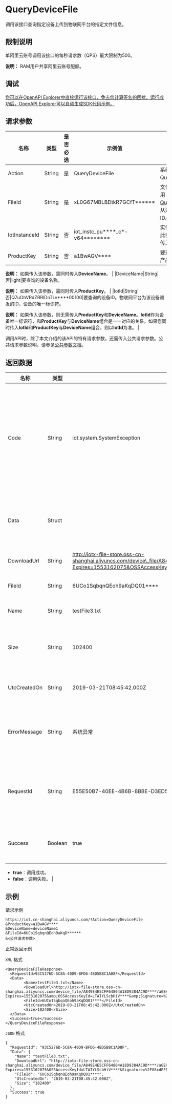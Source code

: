 # QueryDeviceFile

调用该接口查询指定设备上传到物联网平台的指定文件信息。

## 限制说明

单阿里云账号调用该接口的每秒请求数（QPS）最大限制为500。

**说明：** RAM用户共享阿里云账号配额。

## 调试

[您可以在OpenAPI Explorer中直接运行该接口，免去您计算签名的困扰。运行成功后，OpenAPI Explorer可以自动生成SDK代码示例。](https://api.aliyun.com/#product=Iot&api=QueryDeviceFile&type=RPC&version=2018-01-20)

## 请求参数

|名称|类型|是否必选|示例值|描述|
|--|--|----|---|--|
|Action|String|是|QueryDeviceFile|系统规定参数。取值：QueryDeviceFile。 |
|FileId|String|是|xL0G67MBLBDtkR7GCfT\*\*\*\*\*\*|文件标识符。您可以调用[QueryDeviceFileList](~~112001~~)，从返回结果中查看文件ID。 |
|IotInstanceId|String|否|iot\_instc\_pu\*\*\*\*\_c\*-v64\*\*\*\*\*\*\*\*|实例ID。公共实例不传此参数，企业版实例需传入。 |
|ProductKey|String|否|a1BwAGV\*\*\*\*|要查询的设备所隶属的产品ProductKey。

 **说明：** 如果传入该参数，需同时传入**DeviceName**。 |
|DeviceName|String|否|light|要查询的设备名称。

 **说明：** 如果传入该参数，需同时传入**ProductKey**。 |
|IotId|String|否|Q7uOhVRdZRRlDnTLv\*\*\*\*00100|要查询的设备ID。物联网平台为该设备颁发的ID，设备的唯一标识符。

 **说明：** 如果传入该参数，则无需传入**ProductKey**和**DeviceName**。**IotId**作为设备唯一标识符，和**ProductKey**与**DeviceName**组合是一一对应的关系。如果您同时传入**IotId**和**ProductKey**与**DeviceName**组合，则以**IotId**为准。 |

调用API时，除了本文介绍的该API的特有请求参数，还需传入公共请求参数。公共请求参数说明，请参见[公共参数文档](~~30561~~)。

## 返回数据

|名称|类型|示例值|描述|
|--|--|---|--|
|Code|String|iot.system.SystemException|调用失败时，返回的错误码。更多信息，请参见[错误码](~~87387~~)。 |
|Data|Struct| |调用成功时，返回的文件信息。 |
|DownloadUrl|String|http://iotx-file-store.oss-cn-shanghai.aliyuncs.com/device\_file/A849E4E5CFF64804A18D9384AC9D\*\*\*\*/aGEKIpp5NAGxdP2oo90000\*\*\*\*/testFile3.txt?Expires=1553162075&OSSAccessKeyId=LTAIYLScbHiV\*\*\*\*&Signature=%2F88xdEFPukJ\*\*\*\*%2F8\*\*\*\*%2Bdv3io%3D|文件下载URL。 |
|FileId|String|6UCo1SqbqnQEoh9aKqDQ01\*\*\*\*|文件标识符。 |
|Name|String|testFile3.txt|文件名称。 |
|Size|String|102400|文件大小，单位：KB。 |
|UtcCreatedOn|String|2019-03-21T08:45:42.000Z|文件创建时间。 |
|ErrorMessage|String|系统异常|调用失败时，返回的出错信息。 |
|RequestId|String|E55E50B7-40EE-4B6B-8BBE-D3ED55CCF565|阿里云为该请求生成的唯一标识符。 |
|Success|Boolean|true|表示是否调用成功。

 -   **true**：调用成功。
-   **false**：调用失败。 |

## 示例

请求示例

```
https://iot.cn-shanghai.aliyuncs.com/?Action=QueryDeviceFile
&ProductKey=a1BwAGV****
&DeviceName=deviceName1
&FileId=6UCo1SqbqnQEoh9aKqD******
&<公共请求参数>
```

正常返回示例

`XML` 格式

```
<QueryDeviceFileResponse>
  <RequestId>93C5276D-5C8A-40D9-BFD6-4BD5B8C1A08F</RequestId>
  <Data>
        <Name>testFile3.txt</Name>
        <DownloadUrl>http://iotx-file-store.oss-cn-shanghai.aliyuncs.com/device_file/A849E4E5CFF64804A18D9384AC9D****/aGEKIpp5NAGxdP2oo90000****/testFile3.txt?Expires=1553162075&amp;OSSAccessKeyId=LTAIYLScbHiV****&amp;Signature=%2F88xdEFPukJ****%2F8****%2Bdv3io%3D</DownloadUrl>
        <FileId>6UCo1SqbqnQEoh9aKqDQ01****</FileId>
        <UtcCreatedOn>2019-03-21T08:45:42.000Z</UtcCreatedOn>
        <Size>102400</Size>
  </Data>
  <Success>true</Success>
</QueryDeviceFileResponse>
```

`JSON` 格式

```
{
  "RequestId": "93C5276D-5C8A-40D9-BFD6-4BD5B8C1A08F",
  "Data": {
    "Name": "testFile3.txt",
    "DownloadUrl": "http://iotx-file-store.oss-cn-shanghai.aliyuncs.com/device_file/A849E4E5CFF64804A18D9384AC9D****/aGEKIpp5NAGxdP2oo90000****/testFile3.txt?Expires=1553162075&OSSAccessKeyId=LTAIYLScbHiV****&Signature=%2F88xdEFPukJ****%2F8****%2Bdv3io%3D",
    "FileId": "6UCo1SqbqnQEoh9aKqDQ01****",
    "UtcCreatedOn": "2019-03-21T08:45:42.000Z",
    "Size": "102400"
  },
  "Success": true
}
```

